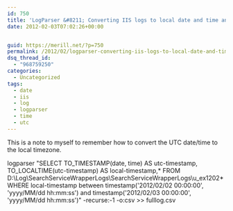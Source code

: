 ```yaml
---
id: 750
title: 'LogParser &#8211; Converting IIS logs to local date and time and filtering by date range'
date: 2012-02-03T07:02:26+00:00


guid: https://merill.net/?p=750
permalink: /2012/02/logparser-converting-iis-logs-to-local-date-and-time-and-filtering-by-date-range/
dsq_thread_id:
  - "968759250"
categories:
  - Uncategorized
tags:
  - date
  - iis
  - log
  - logparser
  - time
  - utc
---
```

This is a note to myself to remember how to convert the UTC date/time to the local timezone.

logparser "SELECT TO_TIMESTAMP(date, time) AS utc-timestamp, TO_LOCALTIME(utc-timestamp) AS local-timestamp,* FROM D:\Log\SearchServiceWrapperLogs\SearchServiceWrapperLogs\u_ex1202* WHERE local-timestamp between timestamp('2012/02/02 00:00:00', 'yyyy/MM/dd hh:mm:ss') and timestamp('2012/02/03 00:00:00', 'yyyy/MM/dd hh:mm:ss')" -recurse:-1 -o:csv >> fulllog.csv
